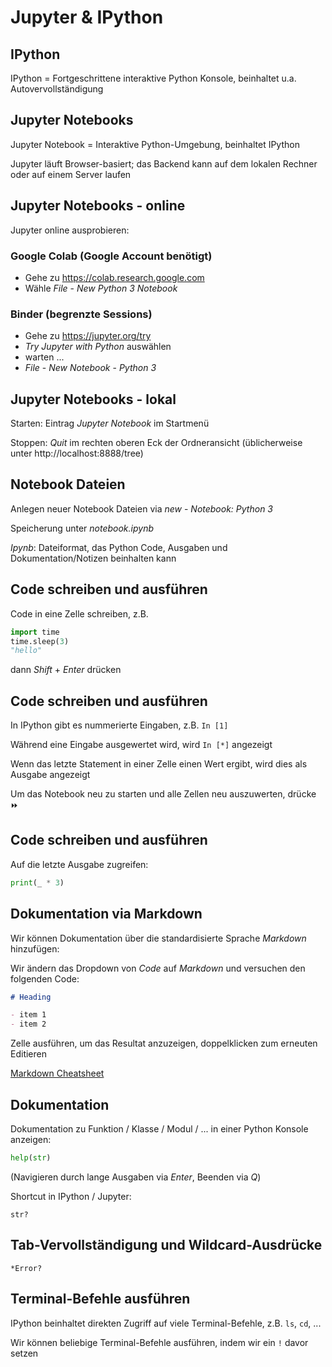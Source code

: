 # Jupyter & IPython

## IPython

IPython = Fortgeschrittene interaktive Python Konsole, beinhaltet u.a. Autovervollständigung

## Jupyter Notebooks

Jupyter Notebook = Interaktive Python-Umgebung, beinhaltet IPython

Jupyter läuft Browser-basiert; das Backend kann auf dem lokalen Rechner oder auf einem Server laufen

## Jupyter Notebooks - online

Jupyter online ausprobieren:

### Google Colab (Google Account benötigt)

- Gehe zu https://colab.research.google.com
- Wähle _File_ - _New Python 3 Notebook_

### Binder (begrenzte Sessions)

- Gehe zu https://jupyter.org/try
- _Try Jupyter with Python_ auswählen
- warten ...
- _File_ - _New Notebook_ - _Python 3_

## Jupyter Notebooks - lokal

Starten: Eintrag _Jupyter Notebook_ im Startmenü

Stoppen: _Quit_ im rechten oberen Eck der Ordneransicht (üblicherweise unter http://localhost:8888/tree)

## Notebook Dateien

Anlegen neuer Notebook Dateien via _new_ - _Notebook: Python 3_

Speicherung unter _notebook.ipynb_

_Ipynb_: Dateiformat, das Python Code, Ausgaben und Dokumentation/Notizen beinhalten kann

## Code schreiben und ausführen

Code in eine Zelle schreiben, z.B.

```py
import time
time.sleep(3)
"hello"
```

dann _Shift_ + _Enter_ drücken

## Code schreiben und ausführen

In IPython gibt es nummerierte Eingaben, z.B. `In [1]`

Während eine Eingabe ausgewertet wird, wird `In [*]` angezeigt

Wenn das letzte Statement in einer Zelle einen Wert ergibt, wird dies als Ausgabe angezeigt

Um das Notebook neu zu starten und alle Zellen neu auszuwerten, drücke ⏩

## Code schreiben und ausführen

Auf die letzte Ausgabe zugreifen:

```py
print(_ * 3)
```

## Dokumentation via Markdown

Wir können Dokumentation über die standardisierte Sprache _Markdown_ hinzufügen:

Wir ändern das Dropdown von _Code_ auf _Markdown_ und versuchen den folgenden Code:

```md
# Heading

- item 1
- item 2
```

Zelle ausführen, um das Resultat anzuzeigen, doppelklicken zum erneuten Editieren

[Markdown Cheatsheet](https://github.com/adam-p/markdown-here/wiki/Markdown-Cheatsheet)

## Dokumentation

Dokumentation zu Funktion / Klasse / Modul / ... in einer Python Konsole anzeigen:

```py
help(str)
```

(Navigieren durch lange Ausgaben via _Enter_, Beenden via _Q_)

Shortcut in IPython / Jupyter:

```ipython
str?
```

## Tab-Vervollständigung und Wildcard-Ausdrücke

```ipython
*Error?
```

## Terminal-Befehle ausführen

IPython beinhaltet direkten Zugriff auf viele Terminal-Befehle, z.B. `ls`, `cd`, ...

Wir können beliebige Terminal-Befehle ausführen, indem wir ein `!` davor setzen
